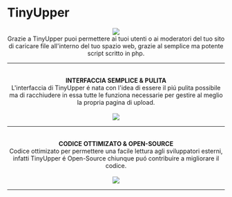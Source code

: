 # TinyUpper
<div align="center">
  <img src="http://tinyupper.altervista.org/italiano/logo.png"/><br>
Grazie a TinyUpper puoi permettere ai tuoi utenti o ai moderatori del tuo sito di caricare file all'interno del tuo spazio web, grazie al semplice ma potente script scritto in php. <br>
  <hr>
  <br>
  <strong>INTERFACCIA SEMPLICE & PULITA</strong> <br>
L'interfaccia di TinyUpper é nata con l'idea di essere il piú pulita possibile ma di racchiudere in essa tutte le funziona necessarie per gestire al meglio la propria pagina di upload. <br><br>
<img src="http://tinyupper.altervista.org/italiano/images/s1.png"/>
  
  <hr>
  <br>
  <strong>CODICE OTTIMIZATO & OPEN-SOURCE</strong><br>
  Codice ottimizato per permettere una facile lettura agli sviluppatori esterni, infatti TinyUpper é Open-Source chiunque puó contribuire   a migliorare il codice.<br><br>
  <img src="http://tinyupper.altervista.org/italiano/images/s2.png"/>
  
  <hr>
  <br>
  

</div>
